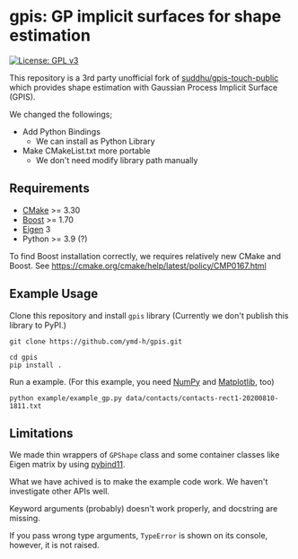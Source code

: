 # gpis: GP implicit surfaces for shape estimation

[![License: GPL v3](https://img.shields.io/badge/License-GPLv3-blue.svg)](https://www.gnu.org/licenses/gpl-3.0)

This repository is a 3rd party unofficial fork of [suddhu/gpis-touch-public](https://github.com/suddhu/gpis-touch-public) which provides shape estimation with Gaussian Process Implicit Surface (GPIS).


We changed the followings;

- Add Python Bindings
  - We can install as Python Library
- Make CMakeList.txt more portable
  - We don't need modify library path manually


## Requirements

- [CMake](https://cmake.org/) >= 3.30
- [Boost](https://www.boost.org/) >= 1.70
- [Eigen](https://eigen.tuxfamily.org/) 3
- Python >= 3.9 (?)


To find Boost installation correctly,
we requires relatively new CMake and Boost.
See https://cmake.org/cmake/help/latest/policy/CMP0167.html


## Example Usage

Clone this repository and install `gpis` library
(Currently we don't publish this library to PyPI.)

```shell
git clone https://github.com/ymd-h/gpis.git

cd gpis
pip install .
```

Run a example.
(For this example, you need [NumPy](https://numpy.org/) and [Matplotlib](https://matplotlib.org/), too)


```shell
python example/example_gp.py data/contacts/contacts-rect1-20200810-1811.txt
```


## Limitations

We made thin wrappers of `GPShape` class and some container classes like Eigen matrix by using [pybind11](https://pybind11.readthedocs.io/).

What we have achived is to make the example code work.
We haven't investigate other APIs well.

Keyword arguments (probably) doesn't work properly,
and docstring are missing.

If you pass wrong type arguments,
`TypeError` is shown on its console, however, it is not raised.
